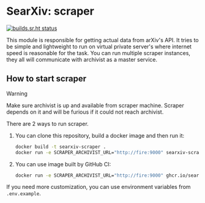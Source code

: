 # SearXiv: scraper

[![builds.sr.ht status](https://builds.sr.ht/~mchernigin/searxiv-scraper.svg)](https://builds.sr.ht/~mchernigin/searxiv-scraper)

This module is responsible for getting actual data from arXiv's API. It tries to
be simple and lightweight to run on virtual private server's where internet
speed is reasonable for the task. You can run multiple scraper instances, they
all will communicate with archivist as a master service.

## How to start scraper

> [!WARNING]
> Make sure archivist is up and available from scraper machine. Scraper depends
> on it and will be furious if it could not reach archivist.

There are 2 ways to run scraper.

1. You can clone this repository, build a docker image and then run it:

    ```sh
    docker build -t searxiv-scraper .
    docker run -e SCRAPER_ARCHIVIST_URL="http://fire:9000" searxiv-scraper
    ```

1. You can use image built by GitHub CI:

    ```sh
    docker run -e SCRAPER_ARCHIVIST_URL="http://fire:9000" ghcr.io/searxiv/scraper:latest
    ```

If you need more customization, you can use environment variables from
`.env.example`.

